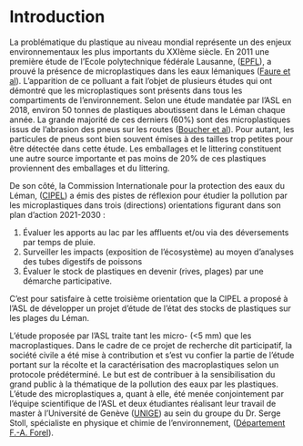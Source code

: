 # Introduction

La problématique du plastique au niveau mondial représente un des enjeux environnementaux les plus importants du 
XXIème siècle. En 2011 une première étude de l’Ecole polytechnique fédérale Lausanne, ([EPFL](https://www.epfl.ch/about/)), a prouvé la présence de microplastiques dans les eaux lémaniques ([Faure et al](faure_et_all)). L’apparition de ce polluant a fait l’objet de plusieurs études qui ont démontré que les microplastiques sont présents dans tous les compartiments de l’environnement. Selon une étude mandatée par l’ASL en 2018, environ 50 tonnes de plastiques aboutissent dans le Léman chaque année. La grande majorité de ces derniers (60%) sont des microplastiques issus de l’abrasion des pneus sur les routes ([Boucher et al](boucher_et_all)). Pour autant, les particules de pneus sont bien souvent émises à des tailles trop petites pour être détectée dans cette étude. Les emballages et le littering constituent une autre source importante et pas moins de 20% de ces plastiques proviennent des emballages et du littering.

De son côté, la Commission Internationale pour la protection des eaux du Léman, ([CIPEL](https://www.cipel.org/en/)) a émis des pistes de réflexion pour étudier la pollution par les microplastiques dans trois (directions) orientations figurant dans son plan d’action 2021-2030 :

1. Évaluer les apports au lac par les affluents et/ou via des déversements par temps de pluie. 
2. Surveiller les impacts (exposition de l’écosystème) au moyen d’analyses des tubes digestifs de poissons 
3. Évaluer le stock de plastiques en devenir (rives, plages) par une démarche participative.

C’est pour satisfaire à cette troisième orientation que la CIPEL a proposé à l’ASL de développer un projet d’étude de l’état des stocks de plastiques sur les plages du Léman. 

L’étude proposée par l’ASL traite tant les micro- (<5 mm) que les macroplastiques. Dans le cadre de ce projet de recherche dit participatif, la société civile a été mise à contribution et s’est vu confier la partie de l’étude portant sur la récolte et la caractérisation des macroplastiques selon un protocole prédéterminé. Le but est de contribuer à la sensibilisation du grand public à la thématique de la pollution des eaux par les plastiques. L’étude des microplastiques a, quant à elle, été menée conjointement par l’équipe scientifique de l’ASL et deux étudiantes réalisant leur travail de master à l’Université de Genève ([UNIGE](https://www.unige.ch/)) au sein du groupe du Dr. Serge Stoll, spécialiste en physique et chimie de l’environnement, ([Département F.-A. Forel](https://www.unige.ch/forel/)).

